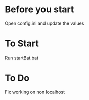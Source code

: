 # Before you start

Open config.ini and update the values

# To Start

Run startBat.bat

# To Do
Fix working on non localhost